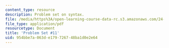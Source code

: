 ```yaml
---
content_type: resource
description: Problem set on syntax.
file: /media/https%3A/open-learning-course-data-rc.s3.amazonaws.com/24-902-language-and-its-structure-ii-syntax-fall-2003/954bbe7a063de179726748ba1d0e2e64_ps_11.pdf
file_type: application/pdf
resourcetype: Document
title: 'Problem Set #11'
uid: 954bbe7a-063d-e179-7267-48ba1d0e2e64
---
```


